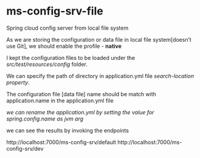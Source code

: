 # ms-config-srv-file
Spring cloud config server from local file system

As we are storing the configuration or data file in local file system[doesn’t use Git], we should enable the profile - **native**

I kept the configuration files to be loaded under the *src/test/resources/config* folder. 

We can specify the path of directory in application.yml file *search-location property*. 

The configuration file [data file] name should be match with application.name in the application.yml file

*we can rename the application.yml by setting the value for spring.config.name as jvm arg*


we can see the results by invoking the endpoints

http://localhost:7000/ms-config-srv/default 
http://localhost:7000/ms-config-srv/dev


